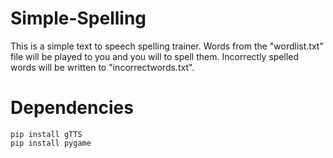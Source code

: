 # Simple-Spelling

This is a simple text to speech spelling trainer. Words from the "wordlist.txt" file will be played to you and you will to spell them. Incorrectly spelled words will be written to "incorrectwords.txt". 

# Dependencies
```Dependencies
pip install gTTS
pip install pygame
```
